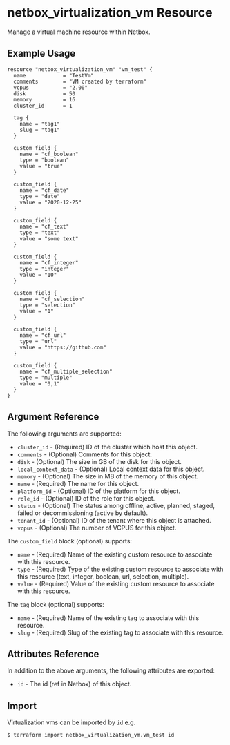 # netbox\_virtualization\_vm Resource

Manage a virtual machine resource within Netbox.

## Example Usage

```hcl
resource "netbox_virtualization_vm" "vm_test" {
  name            = "TestVm"
  comments        = "VM created by terraform"
  vcpus           = "2.00"
  disk            = 50
  memory          = 16
  cluster_id      = 1

  tag {
    name = "tag1"
    slug = "tag1"
  }

  custom_field {
    name = "cf_boolean"
    type = "boolean"
    value = "true"
  }

  custom_field {
    name = "cf_date"
    type = "date"
    value = "2020-12-25"
  }

  custom_field {
    name = "cf_text"
    type = "text"
    value = "some text"
  }

  custom_field {
    name = "cf_integer"
    type = "integer"
    value = "10"
  }

  custom_field {
    name = "cf_selection"
    type = "selection"
    value = "1"
  }

  custom_field {
    name = "cf_url"
    type = "url"
    value = "https://github.com"
  }

  custom_field {
    name = "cf_multiple_selection"
    type = "multiple"
    value = "0,1"
  }
}
```

## Argument Reference

The following arguments are supported:
* ``cluster_id`` - (Required) ID of the cluster which host this object.
* ``comments`` - (Optional) Comments for this object.
* ``disk`` - (Optional) The size in GB of the disk for this object.
* ``local_context_data`` - (Optional) Local context data for this object.
* ``memory`` - (Optional) The size in MB of the memory of this object.
* ``name`` - (Required) The name for this object.
* ``platform_id`` - (Optional) ID of the platform for this object.
* ``role_id`` - (Optional) ID of the role for this object.
* ``status`` - (Optional) The status among offline, active, planned, staged, failed or decommissioning (active by default).
* ``tenant_id`` - (Optional) ID of the tenant where this object is attached.
* ``vcpus`` - (Optional) The number of VCPUS for this object.

The ``custom_field`` block (optional) supports:
* ``name`` - (Required) Name of the existing custom resource to associate with this resource.
* ``type`` - (Required) Type of the existing custom resource to associate with this resource (text, integer, boolean, url, selection, multiple).
* ``value`` - (Required) Value of the existing custom resource to associate with this resource.

The ``tag`` block (optional) supports:
* ``name`` - (Required) Name of the existing tag to associate with this resource.
* ``slug`` - (Required) Slug of the existing tag to associate with this resource.

## Attributes Reference

In addition to the above arguments, the following attributes are exported:
* ``id`` - The id (ref in Netbox) of this object.

## Import

Virtualization vms can be imported by `id` e.g.

```
$ terraform import netbox_virtualization_vm.vm_test id
```
